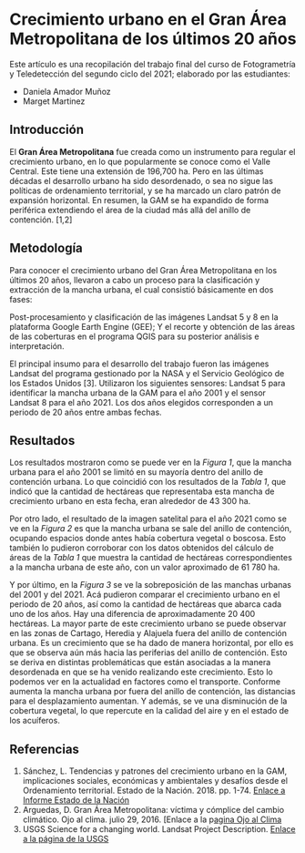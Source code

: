 # Crecimiento urbano en el Gran Área Metropolitana de los últimos 20 años

Este artículo es una recopilación del trabajo final del curso de Fotogrametría y Teledetección del segundo ciclo del 2021; elaborado por las estudiantes: 
* Daniela Amador Muñoz
* Marget Martinez

## Introducción 

El **Gran Área Metropolitana** fue creada como un instrumento para regular el crecimiento urbano, en lo que popularmente se conoce como el Valle Central. Este tiene una extensión de 196,700 ha. Pero en las últimas décadas el desarrollo urbano ha sido desordenado, o sea no sigue las políticas de ordenamiento territorial, y se ha marcado un claro patrón de expansión horizontal. En resumen, la GAM se ha expandido de forma periférica extendiendo el área de la ciudad más allá del anillo de contención. [1,2]

## Metodología

Para conocer el crecimiento urbano del Gran Área Metropolitana en los últimos 20 años, llevaron a cabo un proceso para la clasificación y extracción de la mancha urbana, el cual consistió básicamente en dos fases: 

Post-procesamiento y clasificación de las imágenes Landsat 5 y 8 en la plataforma Google Earth Engine (GEE);
Y el recorte y obtención de las áreas de las coberturas en el programa QGIS para su posterior análisis e interpretación. 

El principal insumo para el desarrollo del trabajo fueron las imágenes Landsat del programa gestionado por la NASA y el Servicio Geológico de los Estados Unidos [3]. Utilizaron los siguientes sensores: Landsat 5 para identificar la mancha urbana de la GAM para el año 2001 y el sensor Landsat 8 para el año 2021. Los dos años elegidos corresponden a un periodo de 20 años entre ambas fechas.  

## Resultados 

Los resultados mostraron como se puede ver en la *Figura 1*, que la mancha urbana para el año 2001 se limitó en su mayoría dentro del anillo de contención urbana. Lo que coincidió con los resultados de la *Tabla 1*, que indicó que la cantidad de hectáreas que representaba esta mancha de crecimiento urbano en esta fecha, eran alrededor de 43 300 ha. 

Por otro lado, el resultado de la imagen satelital para el año 2021 como se ve en la *Figura 2* es que la mancha urbana se sale del anillo de contención, ocupando espacios donde antes había cobertura vegetal o boscosa. Esto también lo pudieron corroborar con los datos obtenidos del cálculo de áreas de la *Tabla 1* que muestra la cantidad de hectáreas correspondientes a la mancha urbana de este año, con un valor aproximado de 61 780 ha. 

Y por último, en la *Figura 3* se ve la sobreposición de las manchas urbanas del 2001 y del 2021. Acá pudieron comparar el crecimiento urbano en el periodo de 20 años, así como la cantidad de hectáreas que abarca cada uno de los años. Hay una diferencia de aproximadamente 20 400 hectáreas. La mayor parte de este crecimiento urbano se puede observar en las zonas de Cartago, Heredia y Alajuela fuera del anillo de contención urbana. Es un crecimiento que se ha dado de manera horizontal, por ello es que se observa aún más hacia las periferias del anillo de contención. Esto se deriva en distintas problemáticas que están asociadas a la manera desordenada en que se ha venido realizando este crecimiento. Esto lo podemos ver en la actualidad en factores como el transporte. Conforme aumenta la mancha urbana por fuera del anillo de contención, las distancias para el desplazamiento aumentan. Y además, se ve una disminución de la cobertura vegetal, lo que repercute en la calidad del aire y en el estado de los acuíferos.

## Referencias

1. Sánchez, L. Tendencias y patrones del crecimiento urbano en la GAM, implicaciones sociales, económicas y ambientales y desafíos desde el Ordenamiento territorial. Estado de la Nación. 2018. pp. 1-74. [Enlace a Informe Estado de la Nación](https://repositorio.conare.ac.cr/bitstream/handle/20.500.12337/2982/Tendencias_patrones_crecimiento_urbano_GAM.pdf?sequence=1&isAllowed=y) 
2. Arguedas, D. Gran Área Metropolitana: víctima y cómplice del cambio climático. Ojo al clima. julio 29, 2016. [Enlace a la p[agina Ojo al Clima](https://ojoalclima.com/gran-area-metropolitana-victima-y-complice-del-cambio-climatico/)
3. USGS Science for a changing world. Landsat Project Description. [Enlace a la página de la USGS](https://web.archive.org/web/20160320142700/http://landsat.usgs.gov/about_project_descriptions.php)

